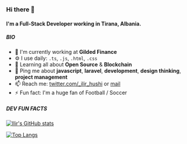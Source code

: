 ### Hi there 👋

#### I'm a Full-Stack Developer working in Tirana, Albania.

##### BIO

- 🏢 I'm currently working at **Gilded Finance**
- ⚙️ I use daily: `.ts`, `.js`, `.html`, `.css`
- 🌱 Learning all about **Open Source** & **Blockchain**
- 💬 Ping me about **javascript**, **laravel**, **development**, **design thinking**, **project management**
- 📫 Reach me: [twitter.com/_ilir_hushi](https://twitter.com/_ilir_hushi) or [mail](mailto:ilirhushi@gmail.com?subject=[GitHub%20Source]%20Hi%20Ilir)
- ⚡️ Fun fact: I'm a huge fan of Football / Soccer

##### DEV FUN FACTS

[![Ilir's GitHub stats](https://github-readme-stats.vercel.app/api?username=ilirhushi&count_private=true&show_icons=true&hide=contribs)](https://github.com/ilirhushi/github-readme-stats)

[![Top Langs](https://github-readme-stats.vercel.app/api/top-langs/?username=ilirhushi&layout=compact&exclude_repo=laravel-angular6-material,laravel5.5-angular5)](https://github.com/ilirhushi/github-readme-stats)
